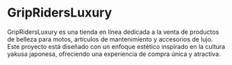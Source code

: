 # GripRidersLuxury
GripRidersLuxury es una tienda en línea dedicada a la venta de productos de belleza para motos, artículos de mantenimiento y accesorios de lujo. Este proyecto está diseñado con un enfoque estético inspirado en la cultura yakusa japonesa, ofreciendo una experiencia de compra única y atractiva.

